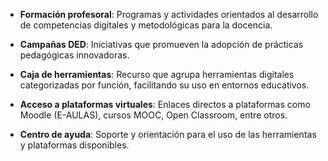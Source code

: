 
* **Formación profesoral**: Programas y actividades orientados al desarrollo de competencias digitales y metodológicas para la docencia.

* **Campañas DED**: Iniciativas que promueven la adopción de prácticas pedagógicas innovadoras.

* **Caja de herramientas**: Recurso que agrupa herramientas digitales categorizadas por función, facilitando su uso en entornos educativos.

* **Acceso a plataformas virtuales**: Enlaces directos a plataformas como Moodle (E-AULAS), cursos MOOC, Open Classroom, entre otros.

* **Centro de ayuda**: Soporte y orientación para el uso de las herramientas y plataformas disponibles.
